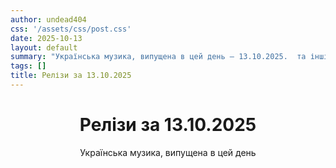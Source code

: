 ```yaml
---
author: undead404
css: '/assets/css/post.css'
date: 2025-10-13
layout: default
summary: "Українська музика, випущена в цей день – 13.10.2025.  та інші"
tags: []
title: Релізи за 13.10.2025
---
```


<main class="main-content">
  <header>
    <h1>Релізи за <time datetime="2025-10-13">13.10.2025</time></h1>
    <p class="summary">Українська музика, випущена в цей день</p>
      <ul class="tags">
      </ul>
  </header>
  <section class="releases">
  </section>
</main>